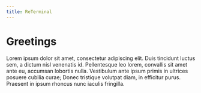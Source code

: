 ```yaml
---
title: ReTerminal
---
```

# Greetings
Lorem ipsum dolor sit amet, consectetur adipiscing elit. Duis tincidunt luctus sem, a dictum nisl venenatis id. Pellentesque leo lorem, convallis sit amet ante eu, accumsan lobortis nulla. Vestibulum ante ipsum primis in ultrices posuere cubilia curae; Donec tristique volutpat diam, in efficitur purus. Praesent in ipsum rhoncus nunc iaculis fringilla.
